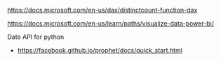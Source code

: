 https://docs.microsoft.com/en-us/dax/distinctcount-function-dax

https://docs.microsoft.com/en-us/learn/paths/visualize-data-power-bi/


Date API for python
- https://facebook.github.io/prophet/docs/quick_start.html
